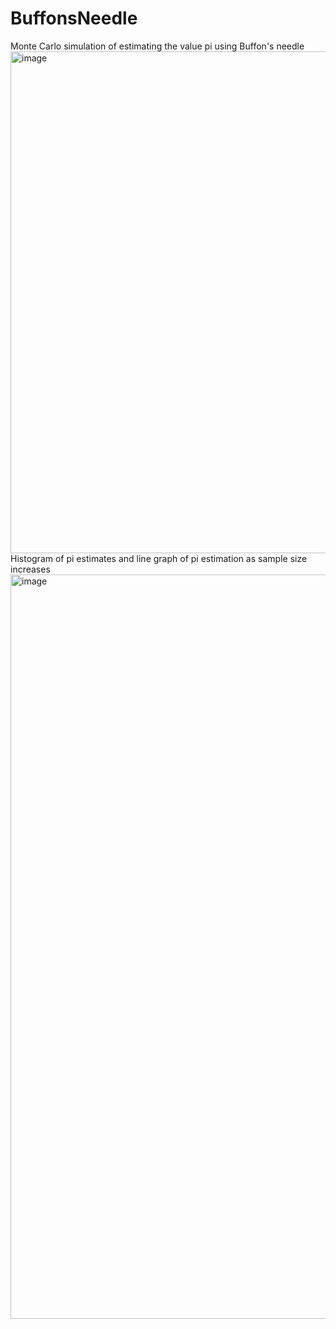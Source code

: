 # BuffonsNeedle
Monte Carlo simulation of estimating the value pi using Buffon's needle
<img width="803" alt="image" src="https://github.com/user-attachments/assets/ba6c3663-3a3e-41ed-a982-3474eca61568">
Histogram of pi estimates and line graph of pi estimation as sample size increases
<img width="1191" alt="image" src="https://github.com/user-attachments/assets/f891d164-6aa2-4eae-836a-26cb65629707">
